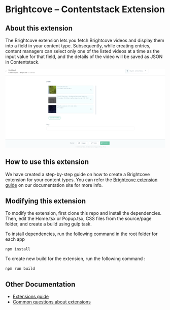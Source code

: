 # Brightcove – Contentstack Extension

## About this extension

The Brightcove extension lets you fetch Brightcove videos and display them into a field in your content type. Subsequently, while creating entries, content managers can select only one of the listed videos at a time as the input value for that field, and the details of the video will be saved as JSON in Contentstack.

![contentstack Brightcove extension](/brightcove/brightcove/public/brightcove.png)

## How to use this extension

We have created a step-by-step guide on how to create a Brightcove extension for your content types. You can refer the [Brightcove extension guide](https://www.contentstack.com/docs/developers/create-custom-fields/brightcove/) on our documentation site for more info.

## Modifying this extension

To modify the extension, first clone this repo and install the dependencies. Then, edit the Home.tsx or Popup.tsx, CSS files from the source/page folder, and create a build using gulp task.

To install dependencies, run the following command in the root folder for each app

    npm install

To create new build for the extension, run the following command :

    npm run build

## Other Documentation

- [Extensions guide](https://www.contentstack.com/docs/guide/extensions)
- [Common questions about extensions](https://www.contentstack.com/docs/faqs#extensions)
